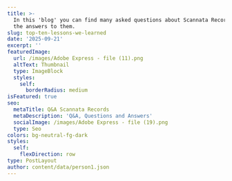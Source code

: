 ```yaml
---
title: >-
  In this 'blog' you can find many asked questions about Scannata Records and
  the answers to them.
slug: top-ten-lessons-we-learned
date: '2025-09-21'
excerpt: ''
featuredImage:
  url: /images/Adobe Express - file (11).png
  altText: Thumbnail
  type: ImageBlock
  styles:
    self:
      borderRadius: medium
isFeatured: true
seo:
  metaTitle: Q&A Scannata Records
  metaDescription: 'Q&A, Questions and Answers'
  socialImage: /images/Adobe Express - file (19).png
  type: Seo
colors: bg-neutral-fg-dark
styles:
  self:
    flexDirection: row
type: PostLayout
author: content/data/person1.json
---
```


